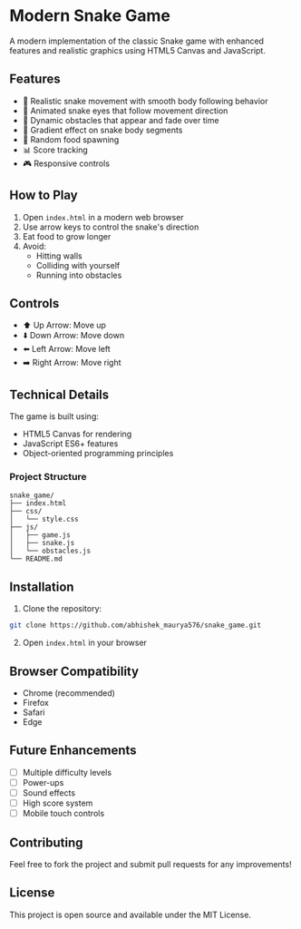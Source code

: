 # Modern Snake Game

A modern implementation of the classic Snake game with enhanced features and realistic graphics using HTML5 Canvas and JavaScript.

## Features

- 🐍 Realistic snake movement with smooth body following behavior
- 👀 Animated snake eyes that follow movement direction
- 🎯 Dynamic obstacles that appear and fade over time
- 🌈 Gradient effect on snake body segments
- 🍎 Random food spawning
- 📊 Score tracking
- 🎮 Responsive controls

## How to Play

1. Open `index.html` in a modern web browser
2. Use arrow keys to control the snake's direction
3. Eat food to grow longer
4. Avoid:
   - Hitting walls
   - Colliding with yourself
   - Running into obstacles

## Controls

- ⬆️ Up Arrow: Move up
- ⬇️ Down Arrow: Move down
- ⬅️ Left Arrow: Move left
- ➡️ Right Arrow: Move right

## Technical Details

The game is built using:
- HTML5 Canvas for rendering
- JavaScript ES6+ features
- Object-oriented programming principles

### Project Structure

```
snake_game/
├── index.html
├── css/
│   └── style.css
├── js/
│   ├── game.js
│   ├── snake.js
│   └── obstacles.js
└── README.md
```

## Installation

1. Clone the repository:
```bash
git clone https://github.com/abhishek_maurya576/snake_game.git
```

2. Open `index.html` in your browser

## Browser Compatibility

- Chrome (recommended)
- Firefox
- Safari
- Edge

## Future Enhancements

- [ ] Multiple difficulty levels
- [ ] Power-ups
- [ ] Sound effects
- [ ] High score system
- [ ] Mobile touch controls

## Contributing

Feel free to fork the project and submit pull requests for any improvements!

## License

This project is open source and available under the MIT License.
